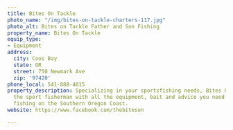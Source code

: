 ```yaml
---
title: Bites On Tackle
photo_name: "/img/bites-on-tackle-charters-117.jpg"
photo_alt: Bites on Tackle Father and Son Fishing
property_name: Bites On Tackle
equip_type:
- Equipment
address:
  city: Coos Bay
  state: OR
  street: 750 Newmark Ave
  zip: '97420'
phone_local: 541-888-4015
property_description: Specializing in your sportsfishing needs, Bites On Tackle provides
  the sport fisherman with all the equipment, bait and advice you need for a day of
  fishing on the Southern Oregon Coast.
website: https://www.facebook.com/thebiteson

---
```

